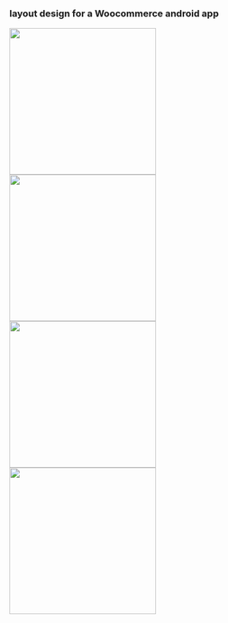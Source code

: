 ### layout design for a Woocommerce android app

<a href="#"><img src="https://tosinonikute.github.io/images/woocommerce/image1.png" align="left" width="260" ></a>

<a href="#"><img src="https://tosinonikute.github.io/images/woocommerce/image2.png" align="left" width="260" ></a>

<a href="#"><img src="https://tosinonikute.github.io/images/woocommerce/image3.jpg" align="left" width="260" ></a>

<a href="#"><img src="https://tosinonikute.github.io/images/woocommerce/image4.png" align="left" width="260" ></a>
